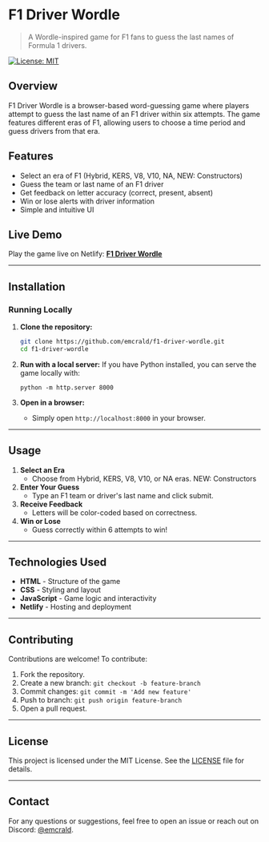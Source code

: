 # F1 Driver Wordle

> A Wordle-inspired game for F1 fans to guess the last names of Formula 1 drivers.

[![License: MIT](https://img.shields.io/badge/License-MIT-yellow.svg)](https://opensource.org/licenses/MIT)

## Overview

F1 Driver Wordle is a browser-based word-guessing game where players attempt to guess the last name of an F1 driver within six attempts. The game features different eras of F1, allowing users to choose a time period and guess drivers from that era.

## Features

- Select an era of F1 (Hybrid, KERS, V8, V10, NA, NEW: Constructors)
- Guess the team or last name of an F1 driver
- Get feedback on letter accuracy (correct, present, absent)
- Win or lose alerts with driver information
- Simple and intuitive UI

## Live Demo

Play the game live on Netlify: [**F1 Driver Wordle**](https://f1.emcrald.me)

---

## Installation

### Running Locally

1. **Clone the repository:**
   ```sh
   git clone https://github.com/emcrald/f1-driver-wordle.git
   cd f1-driver-wordle
   ```

2. **Run with a local server:**
   If you have Python installed, you can serve the game locally with:
   ```
   python -m http.server 8000
   ```
4. **Open in a browser:**
   - Simply open `http://localhost:8000` in your browser.

---

## Usage

1. **Select an Era**
   - Choose from Hybrid, KERS, V8, V10, or NA eras. NEW: Constructors
2. **Enter Your Guess**
   - Type an F1 team or driver's last name and click submit.
3. **Receive Feedback**
   - Letters will be color-coded based on correctness.
4. **Win or Lose**
   - Guess correctly within 6 attempts to win!

---

## Technologies Used

- **HTML** - Structure of the game
- **CSS** - Styling and layout
- **JavaScript** - Game logic and interactivity
- **Netlify** - Hosting and deployment

---

## Contributing

Contributions are welcome! To contribute:
1. Fork the repository.
2. Create a new branch: `git checkout -b feature-branch`
3. Commit changes: `git commit -m 'Add new feature'`
4. Push to branch: `git push origin feature-branch`
5. Open a pull request.

---

## License

This project is licensed under the MIT License. See the [LICENSE](LICENSE) file for details.

---

## Contact

For any questions or suggestions, feel free to open an issue or reach out on Discord: [@emcrald](https://discord.gg/Gj8xWwg38U).

